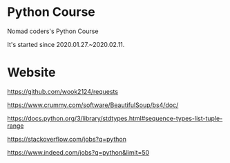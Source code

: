 # Python Course
Nomad coders's Python Course

It's started since 2020.01.27.~2020.02.11.


# Website
https://github.com/wook2124/requests

https://www.crummy.com/software/BeautifulSoup/bs4/doc/

https://docs.python.org/3/library/stdtypes.html#sequence-types-list-tuple-range

https://stackoverflow.com/jobs?q=python

https://www.indeed.com/jobs?q=python&limit=50
